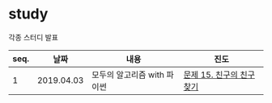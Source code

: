 # study

각종 스터디 발표

|seq.|    날짜        |     내용        |     진도                                                                                      
|----| ---------|-----------------------| -----------------------
|  1 |2019.04.03| 모두의 알고리즘 with 파이썬 | [문제 15. 친구의 친구 찾기](https://github.com/irobii/study/blob/master/Problem15.FindFriends.ipynb) 
